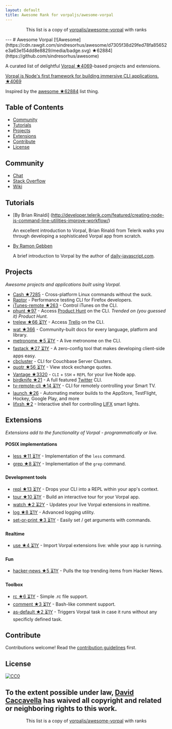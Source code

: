 ```yaml
---
layout: default
title: Awesome Rank for vorpaljs/awesome-vorpal
---
```


<p align="center">
	This list is a copy of <a href="https://github.com/vorpaljs/awesome-vorpal">vorpaljs/awesome-vorpal</a> with ranks
</p>
---
# Awesome Vorpal [![Awesome](https://cdn.rawgit.com/sindresorhus/awesome/d7305f38d29fed78fa85652e3a63e154dd8e8829/media/badge.svg) ★62884](https://github.com/sindresorhus/awesome)

A curated list of delightful [Vorpal ★4069](https://github.com/dthree/vorpal)-based projects and extensions.

[Vorpal is Node's first framework for building immersive CLI applications. ★4069](https://github.com/dthree/vorpal)

Inspired by the [awesome ★62884](https://github.com/sindresorhus/awesome) list thing.

## Table of Contents

- [Community](#community)
- [Tutorials](#tutorials)
- [Projects](#projects)
- [Extensions](#extensions)
- [Contribute](#contribute)
- [License](#license)

## Community

- [Chat](https://gitter.im/dthree/vorpal)
- [Stack Overflow](http://stackoverflow.com/questions/tagged/vorpal.js)
- [Wiki](https://github.com/dthree/vorpal/wiki)

## Tutorials

- [By Brian Rinaldi] (http://developer.telerik.com/featured/creating-node-js-command-line-utilities-improve-workflow/)

  An excellent introduction to Vorpal, Brian Rinaldi from Telerik walks you through developing a sophisticated Vorpal app from scratch.

- [By Ramon Gebben](http://daily-javascript.com/articles/vorpal/)

  A brief introduction to Vorpal by the author of [daily-javascript.com](daily-javascript.com).

## Projects

*Awesome projects and applications built using Vorpal.*

- [Cash ★7285](https://github.com/dthree/cash) - Cross-platform Linux commands without the suck.
- [Raptor](https://developer.mozilla.org/en-US/Firefox_OS/Automated_testing/Raptor) - Performance testing CLI for Firefox developers.
- [iTunes-remote ★263](https://github.com/mischah/itunes-remote) - Control iTunes on the CLI.
- [phunt ★97](https://github.com/Kristories/phunt) - Access [Product Hunt](https://www.producthunt.com/) on the CLI. *Trended on (you guessed it) Product Hunt.*
- [trelew ★66 ⏳1Y](https://github.com/websitesfortrello/trelew) - Access [Trello](https://trello.com/) on the CLI.
- [wat ★366](https://github.com/dthree/wat) - Community-built docs for every language, platform and library.
- [metronome ★5 ⏳1Y](https://github.com/AljoschaMeyer/metronome-cli) - A live metronome on the CLI.
- [fastack ★27 ⏳1Y](https://github.com/fastack/cli) - A zero-config tool that makes developing client-side apps easy.
- [cbcluster](https://www.npmjs.com/package/cbcluster) - CLI for Couchbase Server Clusters.
- [quotr ★56 ⏳1Y](https://github.com/andrerpena/quotr) - View stock exchange quotes.
- [Vantage ★3320](https://github.com/dthree/vantage) - `CLI` + `SSH` + `REPL` for your live Node app.
- [birdknife ★21](https://github.com/vanita5/birdknife) - A full featured [Twitter](https://twitter.com/) CLI.
- [tv-remote-cli ★14 ⏳1Y](https://github.com/Glavin001/tv-remote-cli) - CLI for remotely controlling your Smart TV.
- [launch ★26](https://github.com/NewSpring/meteor-launch) - Automating meteor builds to the AppStore, TestFlight, Hockey, Google Play, and more
- [lifxsh ★2](https://github.com/ristomatti/lifxsh) - Interactive shell for controlling [LIFX](http://www.lifx.com) smart lights.

## Extensions

*Extensions add to the functionality of Vorpal - programmatically or live.*

#### POSIX implementations

- [less ★11 ⏳1Y](https://github.com/vorpaljs/vorpal-less) - Implementation of the `less` command.
- [grep ★8 ⏳1Y](https://github.com/vorpaljs/vorpal-grep) - Implementation of the `grep` command.

#### Development tools

- [repl ★13 ⏳1Y](https://github.com/vorpaljs/vorpal-repl) - Drops your CLI into a REPL within your app's context.
- [tour ★10 ⏳1Y](https://github.com/vorpaljs/vorpal-tour) - Build an interactive tour for your Vorpal app.
- [watch ★2 ⏳2Y](https://github.com/vantagejs/vantage-watch) - Updates your live Vorpal extensions in realtime.
- [log ★8 ⏳1Y](https://github.com/AljoschaMeyer/vorpal-log) - Advanced logging utility.
- [set-or-print ★3 ⏳1Y](https://github.com/AljoschaMeyer/vorpal-setorprint) - Easily set / get arguments with commands.

#### Realtime

- [use ★4 ⏳1Y](https://github.com/vorpaljs/vorpal-use) - Import Vorpal extensions live: while your app is running.

#### Fun

- [hacker-news ★5 ⏳1Y](https://github.com/vorpaljs/vorpal-hacker-news) - Pulls the top trending items from Hacker News.

#### Toolbox
- [rc ★6 ⏳1Y](https://github.com/subk/vorpal-rc) - Simple .rc file support.
- [comment ★3 ⏳1Y](https://github.com/subk/vorpal-comment) - Bash-like comment support.
- [as-default ★2 ⏳1Y](https://github.com/ialpert/vorpal-as-default) - Triggers Vorpal task in case it runs without any specificly defined task.

## Contribute

Contributions welcome! Read the [contribution guidelines](https://github.com/vorpaljs/awesome-vorpal/blob/master/contributing.md) first.

## License

[![CC0](http://i.creativecommons.org/p/zero/1.0/88x31.png)](http://creativecommons.org/publicdomain/zero/1.0/)

To the extent possible under law, [David Caccavella](https://github.com/dthree) has waived all copyright and related or neighboring rights to this work.
---
<p align="center">
	This list is a copy of <a href="https://github.com/vorpaljs/awesome-vorpal">vorpaljs/awesome-vorpal</a> with ranks
</p>
